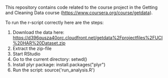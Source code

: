 This repository contains code related to the course project in the Getting and Cleaning Data course 
(https://www.coursera.org/course/getdata).

To run the r-script correctly here are the steps:
1. Download the data here: https://d396qusza40orc.cloudfront.net/getdata%2Fprojectfiles%2FUCI%20HAR%20Dataset.zip 
2. Extract the zip-file
3. Start RStudio
4. Go to the current directory: setwd(<basedir>)
5. Install plyr package: install.packages("plyr")
6. Run the script: source('run_analysis.R')